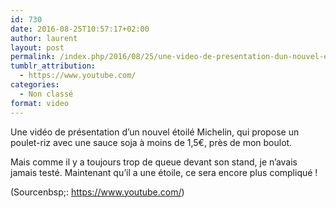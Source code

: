 ```yaml
---
id: 730
date: 2016-08-25T10:57:17+02:00
author: laurent
layout: post
permalink: /index.php/2016/08/25/une-video-de-presentation-dun-nouvel-etoile/
tumblr_attribution:
  - https://www.youtube.com/
categories:
  - Non classé
format: video
---
```

Une vidéo de présentation d’un nouvel étoilé Michelin, qui propose un poulet-riz avec une sauce soja à moins de 1,5€, près de mon boulot. 

Mais comme il y a toujours trop de queue devant son stand, je n’avais jamais testé. Maintenant qu’il a une étoile, ce sera encore plus compliqué !

<div class="attribution">
  (<span>Sourcenbsp;:</span> <a href="https://www.youtube.com/">https://www.youtube.com/</a>)
</div>